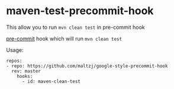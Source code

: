 # maven-test-precommit-hook

This allow you to run `mvn clean test` in pre-commit hook

[pre-commit](http://pre-commit.com/) hook which will run `mvn clean test`

Usage:

```
repos:
- repo: https://github.com/maltzj/google-style-precommit-hook
  rev: master
    hooks:
      - id: maven-clean-test
```
